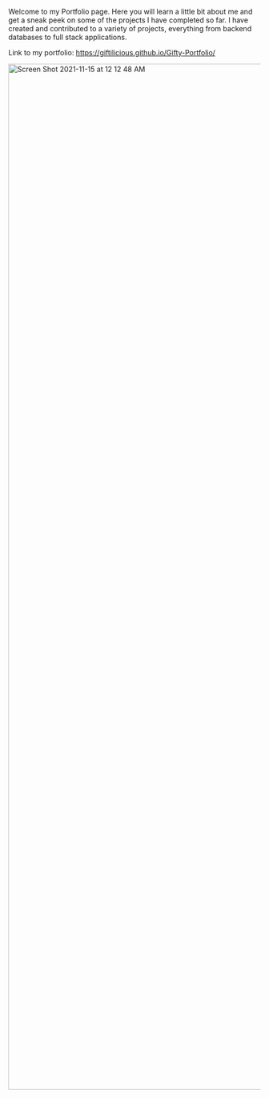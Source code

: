 Welcome to my Portfolio page. Here you will learn a little bit about me and get a sneak peek on some of the projects I have completed so far. I have created and contributed to a variety of projects, everything from backend databases to full stack applications.

Link to my portfolio: https://giftilicious.github.io/Gifty-Portfolio/
 

<img width="2048" alt="Screen Shot 2021-11-15 at 12 12 48 AM" src="https://user-images.githubusercontent.com/90150892/141726104-97c18384-0153-4d82-a7ba-b81ce860abb4.png">

